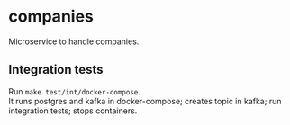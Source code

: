 # companies
Microservice to handle companies.

## Integration tests

Run `make test/int/docker-compose`.  
It runs postgres and kafka in docker-compose; creates topic in kafka; run integration tests; stops containers.

